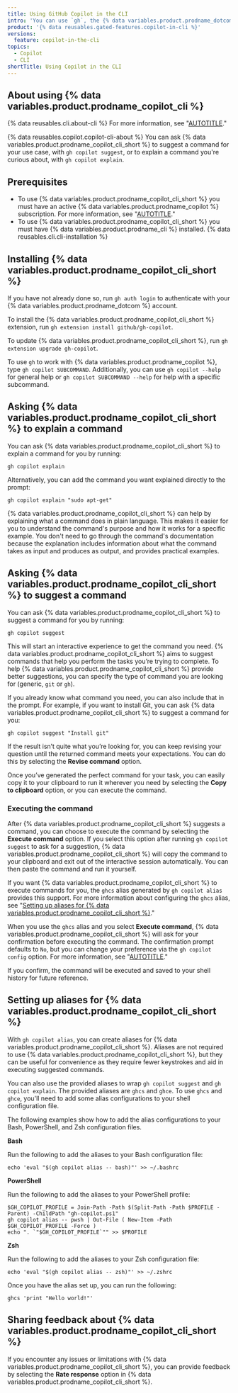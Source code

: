 ```yaml
---
title: Using GitHub Copilot in the CLI
intro: 'You can use `gh`, the {% data variables.product.prodname_dotcom %} command line interface, to work with {% data variables.product.prodname_copilot_cli %}.'
product: '{% data reusables.gated-features.copilot-in-cli %}'
versions:
  feature: copilot-in-the-cli
topics:
  - Copilot
  - CLI
shortTitle: Using Copilot in the CLI
---
```


## About using {% data variables.product.prodname_copilot_cli %}

{% data reusables.cli.about-cli %} For more information, see "[AUTOTITLE](/github-cli/github-cli/about-github-cli)."

{% data reusables.copilot.copilot-cli-about %} You can ask {% data variables.product.prodname_copilot_cli_short %} to suggest a command for your use case, with `gh copilot suggest`, or to explain a command you're curious about, with `gh copilot explain`.

## Prerequisites

- To use {% data variables.product.prodname_copilot_cli_short %} you must have an active {% data variables.product.prodname_copilot %} subscription. For more information, see "[AUTOTITLE](/billing/managing-billing-for-github-copilot/about-billing-for-github-copilot)."
- To use {% data variables.product.prodname_copilot_cli_short %} you must have {% data variables.product.prodname_cli %} installed. {% data reusables.cli.cli-installation %}

## Installing {% data variables.product.prodname_copilot_cli_short %}

If you have not already done so, run `gh auth login` to authenticate with your {% data variables.product.prodname_dotcom %} account.

To install the {% data variables.product.prodname_copilot_cli_short %} extension, run `gh extension install github/gh-copilot`.

To update {% data variables.product.prodname_copilot_cli_short %}, run `gh extension upgrade gh-copilot`.

To use `gh` to work with {% data variables.product.prodname_copilot %}, type `gh copilot SUBCOMMAND`. Additionally, you can use `gh copilot --help` for general help or `gh copilot SUBCOMMAND --help` for help with a specific subcommand.

## Asking {% data variables.product.prodname_copilot_cli_short %} to explain a command

You can ask {% data variables.product.prodname_copilot_cli_short %} to explain a command for you by running:

```shell
gh copilot explain
```

Alternatively, you can add the command you want explained directly to the prompt:

```shell
gh copilot explain "sudo apt-get"
```

{% data variables.product.prodname_copilot_cli_short %} can help by explaining what a command does in plain language. This makes it easier for you to understand the command's purpose and how it works for a specific example. You don't need to go through the command's documentation because the explanation includes information about what the command takes as input and produces as output, and provides practical examples.

## Asking {% data variables.product.prodname_copilot_cli_short %} to suggest a command

You can ask {% data variables.product.prodname_copilot_cli_short %} to suggest a command for you by running:

```shell
gh copilot suggest
```

This will start an interactive experience to get the command you need. {% data variables.product.prodname_copilot_cli_short %} aims to suggest commands that help you perform the tasks you’re trying to complete. To help {% data variables.product.prodname_copilot_cli_short %} provide better suggestions, you can specify the type of command you are looking for (generic, `git` or `gh`).

If you already know what command you need, you can also include that in the prompt. For example, if you want to install Git, you can ask {% data variables.product.prodname_copilot_cli_short %} to suggest a command for you:

```shell
gh copilot suggest "Install git"
```

If the result isn’t quite what you’re looking for, you can keep revising your question until the returned command meets your expectations. You can do this by selecting the **Revise command** option.

Once you’ve generated the perfect command for your task, you can easily copy it to your clipboard to run it wherever you need by selecting the **Copy to clipboard** option, or you can execute the command.

### Executing the command

After {% data variables.product.prodname_copilot_cli_short %} suggests a command, you can choose to execute the command by selecting the **Execute command** option. If you select this option after running `gh copilot suggest` to ask for a suggestion, {% data variables.product.prodname_copilot_cli_short %} will copy the command to your clipboard and exit out of the interactive session automatically. You can then paste the command and run it yourself.

If you want {% data variables.product.prodname_copilot_cli_short %} to execute commands for you, the `ghcs` alias generated by `gh copilot alias` provides this support. For more information about configuring the `ghcs` alias, see "[Setting up aliases for {% data variables.product.prodname_copilot_cli_short %}](#setting-up-aliases-for-copilot-in-the-cli)."

When you use the `ghcs` alias and you select **Execute command**, {% data variables.product.prodname_copilot_cli_short %} will ask for your confirmation before executing the command. The confirmation prompt defaults to `No`, but you can change your preference via the `gh copilot config` option. For more information, see "[AUTOTITLE](/copilot/github-copilot-in-the-cli/configuring-github-copilot-in-the-cli)."

If you confirm, the command will be executed and saved to your shell history for future reference.

## Setting up aliases for {% data variables.product.prodname_copilot_cli_short %}

With `gh copilot alias`, you can create aliases for {% data variables.product.prodname_copilot_cli_short %}. Aliases are not required to use {% data variables.product.prodname_copilot_cli_short %}, but they can be useful for convenience as they require fewer keystrokes and aid in executing suggested commands.

You can also use the provided aliases to wrap `gh copilot suggest` and `gh copilot explain`. The provided aliases are `ghcs` and `ghce`. To use `ghcs` and `ghce`, you'll need to add some alias configurations to your shell configuration file.

The following examples show how to add the alias configurations to your Bash, PowerShell, and Zsh configuration files.

**Bash**

Run the following to add the aliases to your Bash configuration file:

```shell copy
echo 'eval "$(gh copilot alias -- bash)"' >> ~/.bashrc
```

**PowerShell**

Run the following to add the aliases to your PowerShell profile:

```shell copy
$GH_COPILOT_PROFILE = Join-Path -Path $(Split-Path -Path $PROFILE -Parent) -ChildPath "gh-copilot.ps1"
gh copilot alias -- pwsh | Out-File ( New-Item -Path $GH_COPILOT_PROFILE -Force )
echo ". `"$GH_COPILOT_PROFILE`"" >> $PROFILE
```

**Zsh**

Run the following to add the aliases to your Zsh configuration file:

```shell copy
echo 'eval "$(gh copilot alias -- zsh)"' >> ~/.zshrc
```

Once you have the alias set up, you can run the following:

```shell copy
ghcs 'print "Hello world!"'
```

## Sharing feedback about {% data variables.product.prodname_copilot_cli_short %}

If you encounter any issues or limitations with {% data variables.product.prodname_copilot_cli_short %}, you can provide feedback by selecting the **Rate response** option in {% data variables.product.prodname_copilot_cli_short %}.
